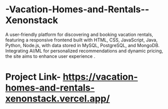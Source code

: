 # -Vacation-Homes-and-Rentals--Xenonstack
 A user-friendly platform for discovering and booking vacation rentals, featuring a responsive frontend built with HTML, CSS, JavaScript, Java, Python, Node.js, with data stored in MySQL, PostgreSQL, and MongoDB. Integrating AI/ML for personalized recommendations and dynamic pricing, the site aims to enhance user experience .

 # Project Link- https://vacation-homes-and-rentals-xenonstack.vercel.app/
